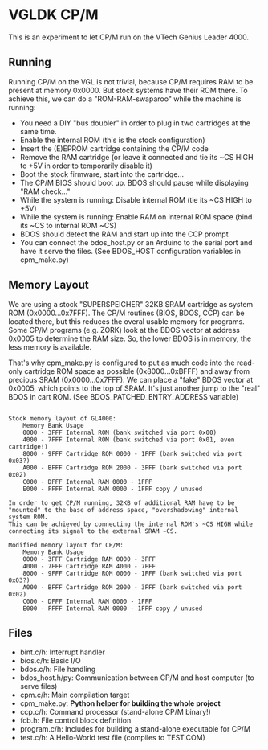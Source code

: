 # VGLDK CP/M

This is an experiment to let CP/M run on the VTech Genius Leader 4000.

## Running

Running CP/M on the VGL is not trivial, because CP/M requires RAM to be present at memory 0x0000. But stock systems have their ROM there.
To achieve this, we can do a "ROM-RAM-swaparoo" while the machine is running:
 - You need a DIY "bus doubler" in order to plug in two cartridges at the same time.
 - Enable the internal ROM (this is the stock configuration)
 - Insert the (E)EPROM cartridge containing the CP/M code
 - Remove the RAM cartridge (or leave it connected and tie its ~CS HIGH to +5V in order to temporarily disable it)
 - Boot the stock firmware, start into the cartridge...
 - The CP/M BIOS should boot up. BDOS should pause while displaying "RAM check..."
 - While the system is running: Disable internal ROM (tie its ~CS HIGH to +5V)
 - While the system is running: Enable RAM on internal ROM space (bind its ~CS to internal ROM ~CS)
 - BDOS should detect the RAM and start up into the CCP prompt
 - You can connect the bdos_host.py or an Arduino to the serial port and have it serve the files. (See BDOS_HOST configuration variables in cpm_make.py)


## Memory Layout

We are using a stock "SUPERSPEICHER" 32KB SRAM cartridge as system ROM (0x0000...0x7FFF).
The CP/M routines (BIOS, BDOS, CCP) can be located there, but this reduces the overal usable memory for programs.
Some CP/M programs (e.g. ZORK) look at the BDOS vector at address 0x0005 to determine the RAM size. So, the lower BDOS is in memory, the less memory is available.

That's why cpm_make.py is configured to put as much code into the read-only cartridge ROM space as possible (0x8000...0xBFFF) and away from precious SRAM (0x0000...0x7FFF).
We can place a "fake" BDOS vector at 0x0005, which points to the top of SRAM. It's just another jump to the "real" BDOS in cart ROM. (See BDOS_PATCHED_ENTRY_ADDRESS variable)

```

Stock memory layout of GL4000:
	Memory Bank	Usage
	0000 - 3FFF	Internal ROM (bank switched via port 0x00)
	4000 - 7FFF	Internal ROM (bank switched via port 0x01, even cartridge!)
	8000 - 9FFF	Cartridge ROM 0000 - 1FFF (bank switched via port 0x03?)
	A000 - BFFF	Cartridge ROM 2000 - 3FFF (bank switched via port 0x02)
	C000 - DFFF	Internal RAM 0000 - 1FFF
	E000 - FFFF	Internal RAM 0000 - 1FFF copy / unused

In order to get CP/M running, 32KB of additional RAM have to be
"mounted" to the base of address space, "overshadowing" internal system ROM.
This can be achieved by connecting the internal ROM's ~CS HIGH while
connecting its signal to the external SRAM ~CS.

Modified memory layout for CP/M:
	Memory Bank	Usage
	0000 - 3FFF	Cartridge RAM 0000 - 3FFF
	4000 - 7FFF	Cartridge RAM 4000 - 7FFF
	8000 - 9FFF	Cartridge ROM 0000 - 1FFF (bank switched via port 0x03?)
	A000 - BFFF	Cartridge ROM 2000 - 3FFF (bank switched via port 0x02)
	C000 - DFFF	Internal RAM 0000 - 1FFF
	E000 - FFFF	Internal RAM 0000 - 1FFF copy / unused

```


## Files

 - bint.c/h: Interrupt handler
 - bios.c/h: Basic I/O
 - bdos.c/h: File handling
 - bdos_host.h/py: Communication between CP/M and host computer (to serve files)
 - cpm.c/h: Main compilation target
 - cpm_make.py: **Python helper for building the whole project**
 - ccp.c/h: Command processor (stand-alone CP/M binary!)
 - fcb.h: File control block definition
 - program.c/h: Includes for building a stand-alone executable for CP/M
 - test.c/h: A Hello-World test file (compiles to TEST.COM)

